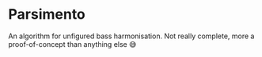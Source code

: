 # Parsimento
An algorithm for unfigured bass harmonisation. 
Not really complete, more a proof-of-concept than anything else 😅
